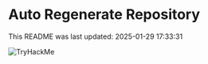 # Auto Regenerate Repository

This README was last updated: 2025-01-29 17:33:31

 ![TryHackMe](https://tryhackme.com/badge/533634)